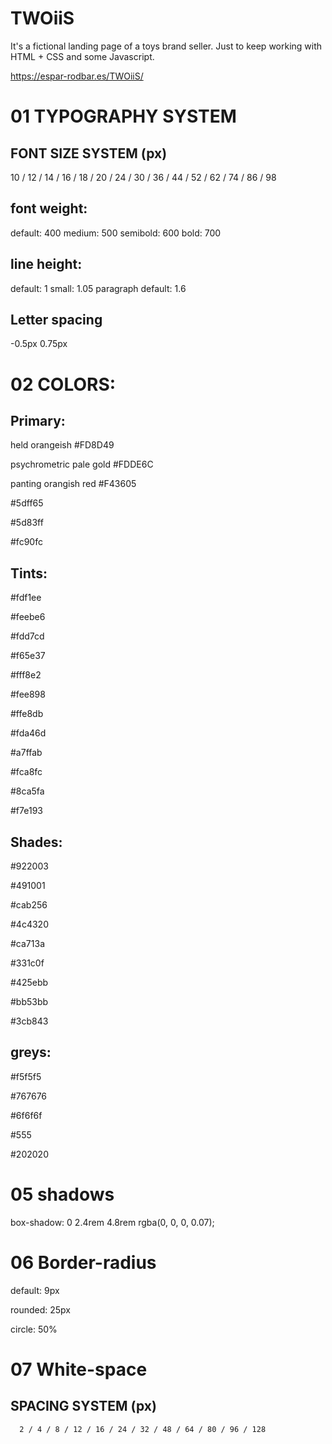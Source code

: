 # TWOiiS

It's a fictional landing page of a toys brand seller. Just to keep working with HTML + CSS and some Javascript.

https://espar-rodbar.es/TWOiiS/


# 01 TYPOGRAPHY SYSTEM

## FONT SIZE SYSTEM (px)

10 / 12 / 14 / 16 / 18 / 20 / 24 / 30 / 36 / 44 / 52 / 62 / 74 / 86 / 98

## font weight:

default: 400
medium: 500
semibold: 600
bold: 700

## line height:

default: 1
small: 1.05
paragraph default: 1.6

## Letter spacing

-0.5px
0.75px

# 02 COLORS:

## Primary:

held orangeish
#FD8D49

psychrometric pale gold
#FDDE6C

panting orangish red
#F43605


#5dff65

#5d83ff

#fc90fc


## Tints:

#fdf1ee

#feebe6

#fdd7cd

#f65e37


#fff8e2

#fee898


#ffe8db

#fda46d


#a7ffab

#fca8fc

#8ca5fa

#f7e193


## Shades:

#922003

#491001

#cab256

#4c4320

#ca713a

#331c0f

#425ebb

#bb53bb

#3cb843

## greys:

#f5f5f5

#767676

#6f6f6f

#555

#202020


# 05 shadows

box-shadow: 0 2.4rem 4.8rem rgba(0, 0, 0, 0.07);

# 06 Border-radius

default: 9px

rounded: 25px

circle: 50%

# 07 White-space

## SPACING SYSTEM (px)

      2 / 4 / 8 / 12 / 16 / 24 / 32 / 48 / 64 / 80 / 96 / 128
